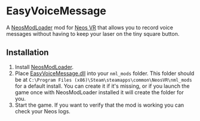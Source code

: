 # EasyVoiceMessage

A [NeosModLoader](https://github.com/zkxs/NeosModLoader) mod for [Neos VR](https://neos.com/) that allows you to record voice messages without having to keep your laser on the tiny square button.

## Installation
1. Install [NeosModLoader](https://github.com/zkxs/NeosModLoader).
1. Place [EasyVoiceMessage.dll](https://github.com/GithubUsername/RepoName/releases/latest/download/EasyVoiceMessage.dll) into your `nml_mods` folder. This folder should be at `C:\Program Files (x86)\Steam\steamapps\common\NeosVR\nml_mods` for a default install. You can create it if it's missing, or if you launch the game once with NeosModLoader installed it will create the folder for you.
1. Start the game. If you want to verify that the mod is working you can check your Neos logs.